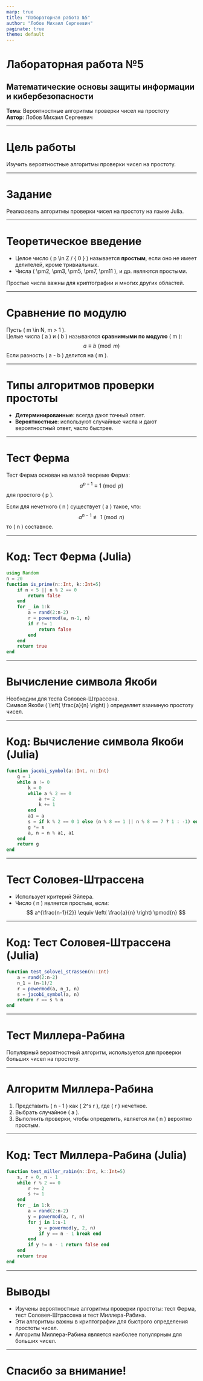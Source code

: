 ```yaml
---
marp: true
title: "Лабораторная работа №5"
author: "Лобов Михаил Сергеевич"
paginate: true
theme: default
---
```


# Лабораторная работа №5  
## Математические основы защиты информации и кибербезопасности

**Тема**: Вероятностные алгоритмы проверки чисел на простоту  
**Автор**: Лобов Михаил Сергеевич  

---

# Цель работы

Изучить вероятностные алгоритмы проверки чисел на простоту.

---

# Задание

Реализовать алгоритмы проверки чисел на простоту на языке Julia.

---

# Теоретическое введение

- Целое число \( p \in Z / \{ 0 \} \) называется **простым**, если оно не имеет делителей, кроме тривиальных.
- Числа \( \pm2, \pm3, \pm5, \pm7, \pm11 \), и др. являются простыми.
  
Простые числа важны для криптографии и многих других областей.

---

# Сравнение по модулю

Пусть \( m \in N, m > 1 \).  
Целые числа \( a \) и \( b \) называются **сравнимыми по модулю** \( m \):
$$
a \equiv b \pmod{m}
$$
Если разность \( a - b \) делится на \( m \).

---

# Типы алгоритмов проверки простоты

- **Детерминированные**: всегда дают точный ответ.
- **Вероятностные**: используют случайные числа и дают вероятностный ответ, часто быстрее.

---

# Тест Ферма

Тест Ферма основан на малой теореме Ферма:
$$
a^{p-1} \equiv 1 \pmod{p}
$$
для простого \( p \).

Если для нечетного \( n \) существует \( a \) такое, что:
$$
a^{n-1} \not\equiv 1 \pmod{n}
$$
то \( n \) составное.

---

# Код: Тест Ферма (Julia)

```julia
using Random
n = 20
function is_prime(n::Int, k::Int=5)
    if n < 5 || n % 2 == 0
        return false
    end
    for _ in 1:k
        a = rand(2:n-2)    
        r = powermod(a, n-1, n)
        if r != 1
            return false
        end
    end
    return true
end
```

---

# Вычисление символа Якоби

Необходим для теста Соловея-Штрассена.  
Символ Якоби \( \left( \frac{a}{n} \right) \) определяет взаимную простоту чисел.

---

# Код: Вычисление символа Якоби (Julia)

```julia
function jacobi_symbol(a::Int, n::Int)
    g = 1
    while a != 0
        k = 0
        while a % 2 == 0
            a ÷= 2
            k += 1
        end
        a1 = a
        s = if k % 2 == 0 1 else (n % 8 == 1 || n % 8 == 7 ? 1 : -1) end
        g *= s
        a, n = n % a1, a1
    end
    return g
end
```

---

# Тест Соловея-Штрассена

- Использует критерий Эйлера.
- Число \( n \) является простым, если:
$$
a^{\frac{n-1}{2}} \equiv \left( \frac{a}{n} \right) \pmod{n}
$$

---

# Код: Тест Соловея-Штрассена (Julia)

```julia
function test_solovei_strassen(n::Int)
    a = rand(2:n-2)
    n_1 = (n-1)/2
    r = powermod(a, n_1, n)
    s = jacobi_symbol(a, n)
    return r == s % n
end
```

---

# Тест Миллера-Рабина

Популярный вероятностный алгоритм, используется для проверки больших чисел на простоту.

---

# Алгоритм Миллера-Рабина

1. Представить \( n - 1 \) как \( 2^s r \), где \( r \) нечетное.
2. Выбрать случайное \( a \).
3. Выполнить проверки, чтобы определить, является ли \( n \) вероятно простым.

---

# Код: Тест Миллера-Рабина (Julia)

```julia
function test_miller_rabin(n::Int, k::Int=5)
    s, r = 0, n - 1
    while r % 2 == 0
        r ÷= 2
        s += 1
    end
    for _ in 1:k
        a = rand(2:n-2)
        y = powermod(a, r, n)
        for j in 1:s-1
            y = powermod(y, 2, n)
            if y == n - 1 break end
        end
        if y != n - 1 return false end
    end
    return true
end
```

---

# Выводы

- Изучены вероятностные алгоритмы проверки простоты: тест Ферма, тест Соловея-Штрассена и тест Миллера-Рабина.
- Эти алгоритмы важны в криптографии для быстрого определения простоты чисел.
- Алгоритм Миллера-Рабина является наиболее популярным для больших чисел.

---

# Спасибо за внимание!

